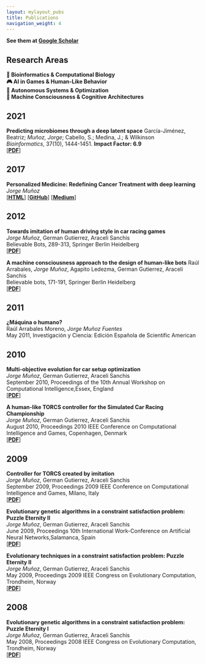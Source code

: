 ```yaml
---
layout: mylayout_pubs
title: Publications
navigation_weight: 4
---
```


__See them at [Google Scholar](https://scholar.google.es/citations?hl=en&user=aHsYF-0AAAAJ&view_op=list_works&sortby=pubdate)__

## Research Areas

**🧬 Bioinformatics & Computational Biology**  
**🎮 AI in Games & Human-Like Behavior**  
**🚗 Autonomous Systems & Optimization**  
**🧠 Machine Consciousness & Cognitive Architectures**

## 2021

**Predicting microbiomes through a deep latent space** 
García-Jiménez, Beatriz; _Muñoz, Jorge_; Cabello, S.; Medina, J.; & Wilkinson  
_Bioinformatics_, 37(10), 1444-1451. **Impact Factor: 6.9**  
[**[PDF](https://academic.oup.com/bioinformatics/article-pdf/37/10/1444/38663810/btaa971.pdf)**]

## 2017

**Personalized Medicine: Redefining Cancer Treatment with deep learning**  
_Jorge Muñoz_  
[**[HTML](https://jorgemf.github.io/text%20classification/2017/10/14/personalized-medicine-redefining-cancer-treatment-by-deep-learning.html)**] [**[GitHub](https://github.com/jorgemf/kaggle_redefining_cancer_treatment)**] [**[Medium](https://medium.com/@jorgemf/personalized-medicine-redefining-cancer-treatment-with-deep-learning-f6c64a366fff)**]  

## 2012

**Towards imitation of human driving style in car racing games**  
_Jorge Muñoz_, German Gutierrez, Araceli Sanchis  
Believable Bots, 289-313, Springer Berlin Heidelberg   
[**[PDF](https://link.springer.com/chapter/10.1007%2F978-3-642-32323-2_12)**]

**A machine consciousness approach to the design of human-like bots** 
Raúl Arrabales, _Jorge Muñoz_, Agapito Ledezma, German Gutierrez, Araceli Sanchis  
Believable bots, 171-191, Springer Berlin Heidelberg  
[**[PDF](https://link.springer.com/chapter/10.1007/978-3-642-32323-2_7/fulltext.html)**]  

## 2011

**¿Máquina o humano?**  
Raúl Arrabales Moreno, _Jorge Muñoz Fuentes_  
May 2011, Investigación y Ciencia: Edición Española de Scientific American

## 2010

**Multi-objective evolution for car setup optimization**   
_Jorge Muñoz_, German Gutierrez, Araceli Sanchis  
September 2010, Proceedings of the 10th Annual Workshop on Computational Intelligence,Essex, England  
[**[PDF](https://s3.amazonaws.com/academia.edu.documents/40052996/Multi-objective_evolution_for_Car_Setup_20151116-17636-ssmos6.pdf?AWSAccessKeyId=AKIAIWOWYYGZ2Y53UL3A&Expires=1502048797&Signature=omhEMcxb5kxkEa%2BP%2FC7FckjodOc%3D&response-content-disposition=inline%3B%20filename%3DMulti-objective_evolution_for_car_setup.pdf)**]

**A human-like TORCS controller for the Simulated Car Racing Championship**   
_Jorge Muñoz_, German Gutierrez, Araceli Sanchis  
August 2010, Proceedings 2010 IEEE Conference on Computational Intelligence and Games, Copenhagen, Denmark  
[**[PDF](https://www.researchgate.net/profile/Araceli_Sanchis_de_Miguel/publication/224180055_A_human-like_TORCS_controller_for_the_Simulated_Car_Racing_Championship/links/00b49517e8be6dfb2d000000.pdf)**]

## 2009

**Controller for TORCS created by imitation**   
_Jorge Muñoz_, German Gutierrez, Araceli Sanchis  
September 2009, Proceedings 2009 IEEE Conference on Computational Intelligence and Games, Milano, Italy  
[**[PDF](https://pdfs.semanticscholar.org/4d2a/6c31ff196e6b40072ea7b6604cec2507e41d.pdf)**]

**Evolutionary genetic algorithms in a constraint satisfaction problem: Puzzle Eternity II**   
_Jorge Muñoz_, German Gutierrez, Araceli Sanchis  
June 2009, Proceedings 10th International Work-Conference on Artificial Neural Networks,Salamanca, Spain  
[**[PDF](https://core.ac.uk/download/pdf/30043152.pdf)**]

**Evolutionary techniques in a constraint satisfaction problem: Puzzle Eternity II**   
_Jorge Muñoz_, German Gutierrez, Araceli Sanchis  
May 2009, Proceedings 2009 IEEE Congress on Evolutionary Computation, Trondheim, Norway  
[**[PDF](http://users.encs.concordia.ca/~kharma/coen6321/Papers/EternityGA%20(1).pdf)**]


## 2008

**Evolutionary genetic algorithms in a constraint satisfaction problem: Puzzle Eternity I**   
_Jorge Muñoz_, German Gutierrez, Araceli Sanchis  
May 2008, Proceedings 2008 IEEE Congress on Evolutionary Computation, Trondheim, Norway  
[**[PDF](http://users.encs.concordia.ca/~kharma/coen6321/Papers/EternityGA%20(1).pdf)**]
